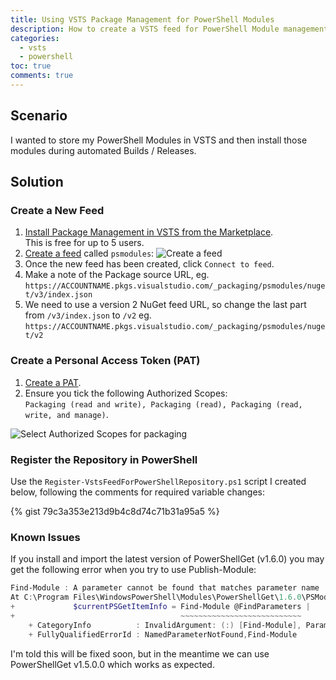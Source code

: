 ```yaml
---
title: Using VSTS Package Management for PowerShell Modules
description: How to create a VSTS feed for PowerShell Module management.
categories:
  - vsts
  - powershell
toc: true
comments: true
---
```


## Scenario

I wanted to store my PowerShell Modules in VSTS and then install those modules during automated Builds / Releases.

## Solution

### Create a New Feed

1. [Install Package Management in VSTS from the Marketplace](https://marketplace.visualstudio.com/items?itemName=ms.feed#overview).  
  This is free for up to 5 users.
1. [Create a feed](https://docs.microsoft.com/en-gb/vsts/package/get-started-nuget) called `psmodules`:
  ![Create a feed](/assets/images/create-feed.png)
1. Once the new feed has been created, click `Connect to feed`.
1. Make a note of the Package source URL, eg. `https://ACCOUNTNAME.pkgs.visualstudio.com/_packaging/psmodules/nuget/v3/index.json`
1. We need to use a version 2 NuGet feed URL, so change the last part from `/v3/index.json` to `/v2` eg. `https://ACCOUNTNAME.pkgs.visualstudio.com/_packaging/psmodules/nuget/v2`

### Create a Personal Access Token (PAT)

1. [Create a PAT](https://docs.microsoft.com/en-gb/vsts/accounts/use-personal-access-tokens-to-authenticate).
1. Ensure you tick the following Authorized Scopes:  
  `Packaging (read and write), Packaging (read), Packaging (read, write, and manage)`.

![Select Authorized Scopes for packaging](/assets/images/pat-authorized-scopes.png)

### Register the Repository in PowerShell

Use the `Register-VstsFeedForPowerShellRepository.ps1` script I created below, following the comments for required variable changes:

{% gist 79c3a353e213d9b4c8d74c71b31a95a5 %}

### Known Issues

If you install and import the latest version of PowerShellGet (v1.6.0) you may get the following error when you try to use Publish-Module:

```powershell
Find-Module : A parameter cannot be found that matches parameter name 'AllowPrereleaseVersions'.
At C:\Program Files\WindowsPowerShell\Modules\PowerShellGet\1.6.0\PSModule.psm1:1341 char:37
+             $currentPSGetItemInfo = Find-Module @FindParameters |
+                                     ~~~~~~~~~~~~~~~~~~~~~~~~~~~
    + CategoryInfo          : InvalidArgument: (:) [Find-Module], ParameterBindingException
    + FullyQualifiedErrorId : NamedParameterNotFound,Find-Module
```

I'm told this will be fixed soon, but in the meantime we can use PowerShellGet v1.5.0.0 which works as expected.
